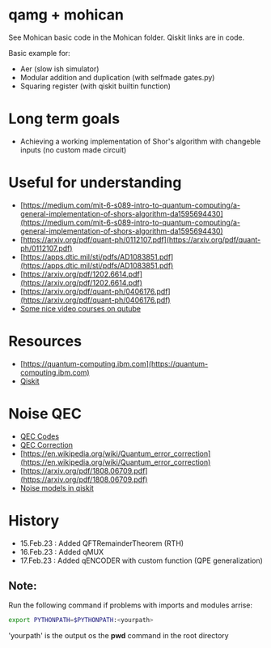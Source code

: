 # qamg + mohican

See Mohican basic code in the Mohican folder.
Qiskit links are in code.

Basic example for:
- Aer (slow ish simulator)
- Modular addition and duplication (with selfmade gates.py)
- Squaring register (with qiskit builtin function)

# Long term goals
- Achieving a working implementation of Shor's algorithm
with changeble inputs (no custom made circuit)

# Useful for understanding
- [https://medium.com/mit-6-s089-intro-to-quantum-computing/a-general-implementation-of-shors-algorithm-da1595694430](https://medium.com/mit-6-s089-intro-to-quantum-computing/a-general-implementation-of-shors-algorithm-da1595694430)
- [https://arxiv.org/pdf/quant-ph/0112107.pdf](https://arxiv.org/pdf/quant-ph/0112107.pdf)
- [https://apps.dtic.mil/sti/pdfs/AD1083851.pdf](https://apps.dtic.mil/sti/pdfs/AD1083851.pdf)
- [https://arxiv.org/pdf/1202.6614.pdf](https://arxiv.org/pdf/1202.6614.pdf)
- [https://arxiv.org/pdf/quant-ph/0406176.pdf](https://arxiv.org/pdf/quant-ph/0406176.pdf)
- [Some nice video courses on qutube](https://www.qutube.nl/quantum-computer-12/surface-codes)

# Resources
- [https://quantum-computing.ibm.com](https://quantum-computing.ibm.com)
- [Qiskit](https://qiskit.org/textbook/ch-prerequisites/setting-the-environment.html)


# Noise QEC
- [QEC Codes](https://bvermersch.github.io/Teaching/QO_Lecture3.pdf)
- [QEC Correction](https://wdscultan.github.io/files/QEC.pdf)
- [https://en.wikipedia.org/wiki/Quantum_error_correction](https://en.wikipedia.org/wiki/Quantum_error_correction)
- [https://arxiv.org/pdf/1808.06709.pdf](https://arxiv.org/pdf/1808.06709.pdf)
- [Noise models in qiskit](https://qiskit.org/textbook/ch-quantum-hardware/error-correction-repetition-code.html)

# History
- 15.Feb.23 : Added QFTRemainderTheorem (RTH)
- 16.Feb.23 : Added qMUX
- 17.Feb.23 : Added qENCODER with custom function (QPE generalization)

## Note:
Run the following command if problems with imports and modules arrise:
```bash
export PYTHONPATH=$PYTHONPATH:<yourpath> 
```
'yourpath' is the output os the **pwd** command in the root directory

